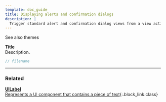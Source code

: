 ```yaml
---
template: doc_guide
title: Displaying alerts and confirmation dialogs
description: |
  Trigger standard alert and confirmation dialog views from a view activity.
---
```


See also themes

<section>

**Title**<br>
Description.

</section>

```typescript
// filename
```

---

<footer>

### Related

[**UILabel**<br>Represents a UI component that contains a piece of text](/docs/ref/UILabel){:.block_link.class}

</footer>

